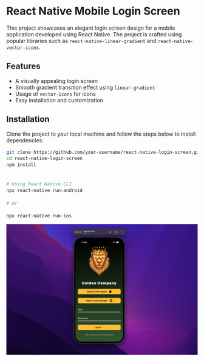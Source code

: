 # React Native Mobile Login Screen

This project showcases an elegant login screen design for a mobile application developed using React Native. The project is crafted using popular libraries such as `react-native-linear-gradient` and `react-native-vector-icons`.

## Features

- A visually appealing login screen
- Smooth gradient transition effect using `linear-gradient`
- Usage of `vector-icons` for icons
- Easy installation and customization

## Installation

Clone the project to your local machine and follow the steps below to install dependencies:

```bash
git clone https://github.com/your-username/react-native-login-screen.git
cd react-native-login-screen
npm install


# Using React Native CLI
npx react-native run-android

# or

npx react-native run-ios

```

![](screen.png)

